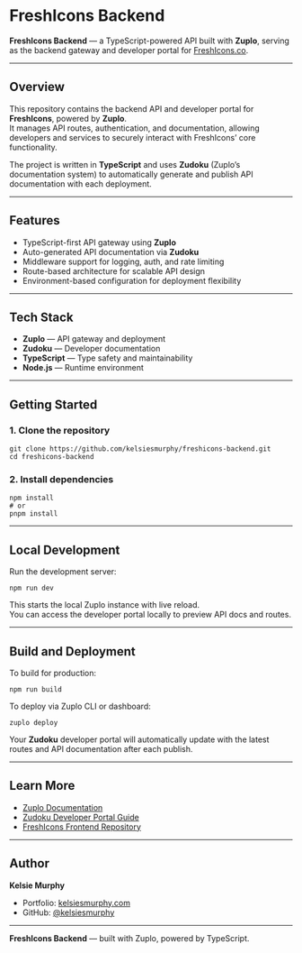 # FreshIcons Backend

**FreshIcons Backend** — a TypeScript-powered API built with **Zuplo**, serving as the backend gateway and developer portal for [FreshIcons.co](https://freshicons.co).

---

## Overview

This repository contains the backend API and developer portal for **FreshIcons**, powered by **Zuplo**.  
It manages API routes, authentication, and documentation, allowing developers and services to securely interact with FreshIcons’ core functionality.

The project is written in **TypeScript** and uses **Zudoku** (Zuplo’s documentation system) to automatically generate and publish API documentation with each deployment.

---

## Features

- TypeScript-first API gateway using **Zuplo**
- Auto-generated API documentation via **Zudoku**
- Middleware support for logging, auth, and rate limiting
- Route-based architecture for scalable API design
- Environment-based configuration for deployment flexibility

---

## Tech Stack

- **Zuplo** — API gateway and deployment  
- **Zudoku** — Developer documentation  
- **TypeScript** — Type safety and maintainability  
- **Node.js** — Runtime environment  

---

## Getting Started

### 1. Clone the repository

    git clone https://github.com/kelsiesmurphy/freshicons-backend.git
    cd freshicons-backend

### 2. Install dependencies

    npm install
    # or
    pnpm install

---

## Local Development

Run the development server:

    npm run dev

This starts the local Zuplo instance with live reload.  
You can access the developer portal locally to preview API docs and routes.

---

## Build and Deployment

To build for production:

    npm run build

To deploy via Zuplo CLI or dashboard:

    zuplo deploy

Your **Zudoku** developer portal will automatically update with the latest routes and API documentation after each publish.

---

## Learn More

- [Zuplo Documentation](https://zuplo.com/docs)
- [Zudoku Developer Portal Guide](https://docs.zuplo.com/zudoku)
- [FreshIcons Frontend Repository](https://github.com/kelsiesmurphy/freshicons-frontend)

---

## Author

**Kelsie Murphy**  
- Portfolio: [kelsiesmurphy.com](https://kelsiesmurphy.com)  
- GitHub: [@kelsiesmurphy](https://github.com/kelsiesmurphy)

---

**FreshIcons Backend** — built with Zuplo, powered by TypeScript.
